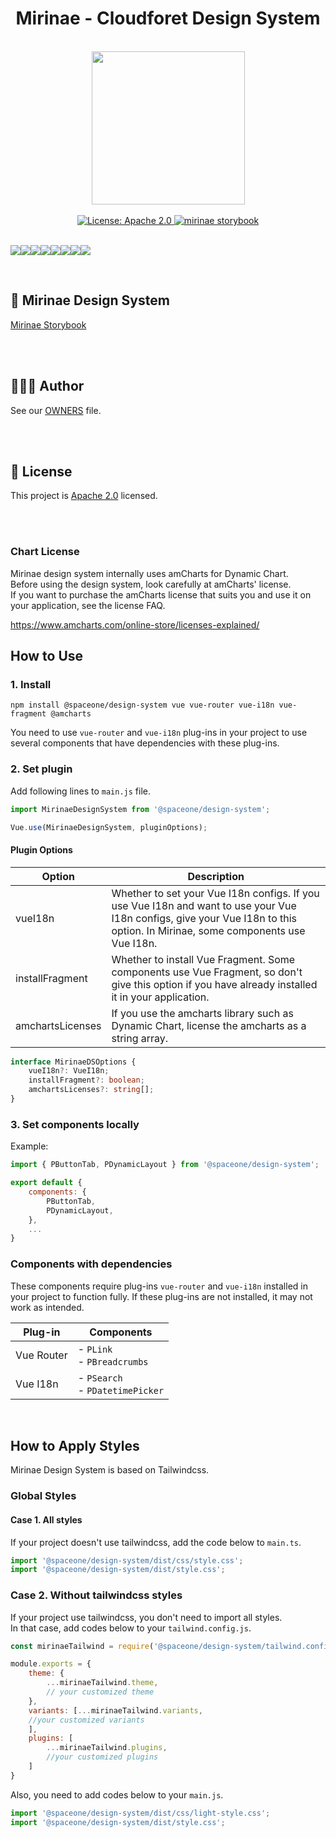 <h1 align="center">Mirinae - Cloudforet Design System</h1>  

<br/>

<div align="center" style="display:flex; flex-direction: column;">
    <div>
        <img width="245" src="https://user-images.githubusercontent.com/35549653/76694897-de236300-66bb-11ea-9ace-b9edde9c12da.png">
    </div>
<br/>
<div>
<a  href="https://www.apache.org/licenses/LICENSE-2.0"  target="_blank">  
<img  alt="License: Apache 2.0"  src="https://img.shields.io/badge/License-Apache 2.0-yellow.svg"  />  
</a> 
<a href="https://storybook.developer.spaceone.dev/"  target="_blank">  
    <img alt="mirinae storybook" src="https://img.shields.io/badge/Design System-SpaceOne-blueviolet.svg?logo=storybook" />  
</a> 
</div>

</div>  

  
    
 

  

<br/>

[![](https://sourcerer.io/fame/WANZARGEN/spaceone-dev/spaceone-design-system/images/0)](https://sourcerer.io/fame/WANZARGEN/spaceone-dev/spaceone-design-system/links/0)[![](https://sourcerer.io/fame/WANZARGEN/spaceone-dev/spaceone-design-system/images/1)](https://sourcerer.io/fame/WANZARGEN/spaceone-dev/spaceone-design-system/links/1)[![](https://sourcerer.io/fame/WANZARGEN/spaceone-dev/spaceone-design-system/images/2)](https://sourcerer.io/fame/WANZARGEN/spaceone-dev/spaceone-design-system/links/2)[![](https://sourcerer.io/fame/WANZARGEN/spaceone-dev/spaceone-design-system/images/3)](https://sourcerer.io/fame/WANZARGEN/spaceone-dev/spaceone-design-system/links/3)[![](https://sourcerer.io/fame/WANZARGEN/spaceone-dev/spaceone-design-system/images/4)](https://sourcerer.io/fame/WANZARGEN/spaceone-dev/spaceone-design-system/links/4)[![](https://sourcerer.io/fame/WANZARGEN/spaceone-dev/spaceone-design-system/images/5)](https://sourcerer.io/fame/WANZARGEN/spaceone-dev/spaceone-design-system/links/5)[![](https://sourcerer.io/fame/WANZARGEN/spaceone-dev/spaceone-design-system/images/6)](https://sourcerer.io/fame/WANZARGEN/spaceone-dev/spaceone-design-system/links/6)[![](https://sourcerer.io/fame/WANZARGEN/spaceone-dev/spaceone-design-system/images/7)](https://sourcerer.io/fame/WANZARGEN/spaceone-dev/spaceone-design-system/links/7)


<br/>

## 🧩 Mirinae Design System  
[Mirinae Storybook](http://storybook.developer.spaceone.dev/)  

<br/> 
<br/>

## 👨‍👩‍👧 Author

See our [OWNERS](https://github.com/cloudforet-io/mirinae/blob/master/AUTHORS) file.

<br/>
<br/>

## 📝 License

This project is [Apache 2.0](https://www.apache.org/licenses/LICENSE-2.0) licensed.

<br/>
<br/>

### Chart License
Mirinae design system internally uses amCharts for Dynamic Chart. <br/>
Before using the design system, look carefully at amCharts' license. <br/>
If you want to purchase the amCharts license that suits you and use it on your application,
see the license FAQ.

https://www.amcharts.com/online-store/licenses-explained/

## How to Use


### 1. Install

```shell
npm install @spaceone/design-system vue vue-router vue-i18n vue-fragment @amcharts
```
You need to use `vue-router` and `vue-i18n` plug-ins in your project to use several components that have dependencies with these plug-ins.

### 2. Set plugin
   
Add following lines to ```main.js``` file. <br/>

```javascript
import MirinaeDesignSystem from '@spaceone/design-system';

Vue.use(MirinaeDesignSystem, pluginOptions);
```

#### Plugin Options

| Option                 | Description                                                                                                                                                                   |
|------------------------|-------------------------------------------------------------------------------------------------------------------------------------------------------------------------------|
| vueI18n                | Whether to set your Vue I18n configs. If you use Vue I18n and want to use your Vue I18n configs, give your Vue I18n to this option. In Mirinae, some components use Vue I18n. |
| installFragment        | Whether to install Vue Fragment. Some components use Vue Fragment, so don't give this option if you have already installed it in your application.                            |
| amchartsLicenses       | If you use the amcharts library such as Dynamic Chart, license the amcharts as a string array.                                                                                |

```typescript
interface MirinaeDSOptions {
    vueI18n?: VueI18n;
    installFragment?: boolean;
    amchartsLicenses?: string[];
}
```

### 3. Set components locally

Example: 

```javascript
import { PButtonTab, PDynamicLayout } from '@spaceone/design-system';

export default {
    components: {
        PButtonTab,
        PDynamicLayout,
    },
    ...
}
```

### Components with dependencies
These components require plug-ins `vue-router` and `vue-i18n` installed in your project to function fully. If these plug-ins are not installed, it may not work as intended.

| Plug-in          | Components                            |
|------------------|---------------------------------------|
| Vue Router       | - `PLink` <br/> - `PBreadcrumbs`      |
| Vue I18n         | - `PSearch` <br/> - `PDatetimePicker` |


<br/>

## How to Apply Styles

Mirinae Design System is based on Tailwindcss.<br/>

### Global Styles

#### Case 1. All styles
If your project doesn't use tailwindcss, add the code below to ```main.ts```.

```javascript
import '@spaceone/design-system/dist/css/style.css';
import '@spaceone/design-system/dist/style.css';
```

### Case 2. Without tailwindcss styles
If your project use tailwindcss, you don't need to import all styles. <br/>
In that case, add codes below to your ```tailwind.config.js```.

```javascript
const mirinaeTailwind = require('@spaceone/design-system/tailwind.config.js')

module.exports = {
    theme: {
        ...mirinaeTailwind.theme,
        // your customized theme
    },
    variants: [...mirinaeTailwind.variants, 
    //your customized variants 
    ],
    plugins: [
        ...mirinaeTailwind.plugins,
        //your customized plugins 
    ]
}
```

Also, you need to add codes below to your ```main.js```.

```javascript
import '@spaceone/design-system/dist/css/light-style.css';
import '@spaceone/design-system/dist/style.css';
```


